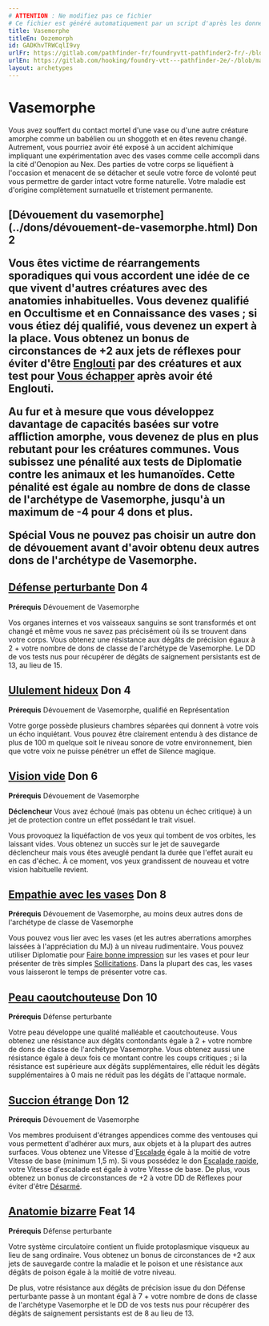 ```yaml
---
# ATTENTION : Ne modifiez pas ce fichier
# Ce fichier est généré automatiquement par un script d'après les données du module Foundry VTT officiel et de sa traduction
title: Vasemorphe
titleEn: Oozemorph
id: GADKhvTRWCqlI9vy
urlFr: https://gitlab.com/pathfinder-fr/foundryvtt-pathfinder2-fr/-/blob/master/data/archetypes/GADKhvTRWCqlI9vy.htm
urlEn: https://gitlab.com/hooking/foundry-vtt---pathfinder-2e/-/blob/master/packs/data/archetypes.db/oozemorph.json
layout: archetypes
---
```

# Vasemorphe

Vous avez souffert du contact mortel d'une vase ou d'une autre créature amorphe comme un babélien ou un shoggoth et en êtes revenu changé. Autrement, vous pourriez avoir été exposé à un accident alchimique impliquant une expérimentation avec des vases comme celle accompli dans la cité d'Oenopion au Nex. Des parties de votre corps se liquéfient à l'occasion et menacent de se détacher et seule votre force de volonté peut vous permettre de garder intact votre forme naturelle. Votre maladie est d'origine complètement surnatuelle et tristement permanente.

<h2 style="text-align: left;">[Dévouement du vasemorphe](../dons/dévouement-de-vasemorphe.html) Don 2

Vous êtes victime de réarrangements sporadiques qui vous accordent une idée de ce que vivent d'autres créatures avec des anatomies inhabituelles. Vous devenez qualifié en Occultisme et en Connaissance des vases ; si vous étiez déj qualifié, vous devenez un expert à la place. Vous obtenez un bonus de circonstances de +2 aux jets de réflexes pour éviter d'être [Englouti](../capacités-monstres/engloutissement.html) par des créatures et aux test pour [Vous échapper](../actions/s-échapper.html) après avoir été Englouti.

Au fur et à mesure que vous développez davantage de capacités basées sur votre affliction amorphe, vous devenez de plus en plus rebutant pour les créatures communes. Vous subissez une pénalité aux tests de Diplomatie contre les animaux et les humanoïdes. Cette pénalité est égale au nombre de dons de classe de l'archétype de Vasemorphe, jusqu'à un maximum de -4 pour 4 dons et plus.

**Spécial** Vous ne pouvez pas choisir un autre don de dévouement avant d'avoir obtenu deux autres dons de l'archétype de Vasemorphe.

## [Défense perturbante](../dons/défense-perturbante.html) Don 4

**Prérequis** Dévouement de Vasemorphe

Vos organes internes et vos vaisseaux sanguins se sont transformés et ont changé et même vous ne savez pas précisément où ils se trouvent dans votre corps. Vous obtenez une résistance aux dégâts de précision égaux à 2 + votre nombre de dons de classe de l'archétype de Vasemorphe. Le DD de vos tests nus pour récupérer de dégâts de saignement persistants est de 13, au lieu de 15.

## [Ululement hideux](../dons/ululement-hideux.html) Don 4

**Prérequis** Dévouement de Vasemorphe, qualifié en Représentation

Votre gorge possède plusieurs chambres séparées qui donnent à votre vois un écho inquiétant. Vous pouvez être clairement entendu à des distance de plus de 100 m quelque soit le niveau sonore de votre environnement, bien que votre voix ne puisse pénétrer un effet de <a class="entity-link" data-pack="pf2e.spells-srd" data-id="gIdDLrbswTV3OBJy" draggable="true"> Silence</a> magique.

## [Vision vide](../dons/vision-vide.html) Don 6

**Prérequis** Dévouement de Vasemorphe

**Déclencheur** Vous avez échoué (mais pas obtenu un échec critique) à un jet de protection contre un effet possédant le trait visuel.

Vous provoquez la liquéfaction de vos yeux qui tombent de vos orbites, les laissant vides. Vous obtenez un succès sur le jet de sauvegarde déclencheur mais vous êtes aveuglé pendant la durée que l'effet aurait eu en cas d'échec. À ce moment, vos yeux grandissent de nouveau et votre vision habituelle revient.

## [Empathie avec les vases](../dons/empathie-avec-les-vases.html) Don 8

**Prérequis** Dévouement de Vasemorphe, au moins deux autres dons de l'archétype de classe de Vasemorphe

Vous pouvez vous lier avec les vases (et les autres aberrations amorphes laissées à l'appréciation du MJ) à un niveau rudimentaire. Vous pouvez utiliser Diplomatie pour [Faire bonne impression](../actions/faire-bonne-impression.html) sur les vases et pour leur présenter de très simples [Sollicitations](../actions/solliciter.html). Dans la plupart des cas, les vases vous laisseront le temps de présenter votre cas.

## [Peau caoutchouteuse](../dons/peau-caoutchouteuse.html) Don 10

**Prérequis** Défense perturbante

Votre peau développe une qualité malléable et caoutchouteuse. Vous obtenez une résistance aux dégâts contondants égale à 2 + votre nombre de dons de classe de l'archétype Vasemorphe. Vous obtenez aussi une résistance égale à deux fois ce montant contre les coups critiques ; si la résistance est supérieure aux dégâts supplémentaires, elle réduit les dégâts supplémentaires à 0 mais ne réduit pas les dégâts de l'attaque normale.

## [Succion étrange](../dons/succion-étrange.html) Don 12

**Prérequis** Dévouement de Vasemorphe

Vos membres produisent d'étranges appendices comme des ventouses qui vous permettent d'adhérer aux murs, aux objets et à la plupart des autres surfaces. Vous obtenez une Vitesse d'[Escalade](../actions/escalader.html) égale à la moitié de votre Vitesse de base (minimum 1,5 m). Si vous possédez le don [Escalade rapide](../dons/escalade-rapide.html), votre Vitesse d'escalade est égale à votre Vitesse de base. De plus, vous obtenez un bonus de circonstances de +2 à votre DD de Réflexes pour éviter d'être [Désarmé](../actions/désarmer.html).

## [Anatomie bizarre](../dons/anatomie-bizarre.html) Feat 14

**Prérequis** Défense perturbante

Votre système circulatoire contient un fluide protoplasmique visqueux au lieu de sang ordinaire. Vous obtenez un bonus de circonstances de +2 aux jets de sauvegarde contre la maladie et le poison et une résistance aux dégâts de poison égale à la moitié de votre niveau.

De plus, votre résistance aux dégâts de précision issue du don Défense perturbante passe à un montant égal à 7 + votre nombre de dons de classe de l'archétype Vasemorphe et le DD de vos tests nus pour récupérer des dégâts de saignement persistants est de 8 au lieu de 13.
